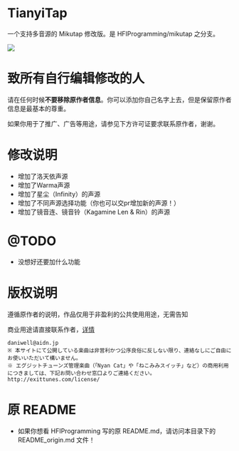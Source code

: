 # TianyiTap
一个支持多音源的 Mikutap 修改版。是 HFIProgramming/mikutap 之分支。
   
![](https://i.loli.net/2017/12/23/5a3e0812758da.gif)  

# 致所有自行编辑修改的人

请在任何时候**不要移除原作者信息**。你可以添加你自己名字上去，但是保留原作者信息是最基本的尊重。

如果你用于了推广、广告等用途，请参见下方许可证要求联系原作者，谢谢。

# 修改说明  
- 增加了洛天依声源
- 增加了Warma声源
- 增加了星尘（Infinity）的声源
- 增加了不同声源选择功能（你也可以交pr增加新的声源！）
- 增加了镜音连、镜音铃（Kagamine Len & Rin）的声源

# @TODO
- 没想好还要加什么功能

# 版权说明  
遵循原作者的说明，作品仅用于非盈利的公共使用用途，无需告知

商业用途请直接联系作者，[详情](https://aidn.jp/about/)
```
daniwell@aidn.jp
※ 本サイトにて公開している楽曲は非営利かつ公序良俗に反しない限り、連絡なしにご自由にお使いいただいて構いません。
※ エグジットチューンズ管理楽曲（「Nyan Cat」や「ねこみみスイッチ」など）の商用利用につきましては、下記お問い合わせ窓口よりご連絡ください。
http://exittunes.com/license/
```
# 原 README
- 如果你想看 HFIProgramming 写的原 README.md，请访问本目录下的 README_origin.md 文件！
